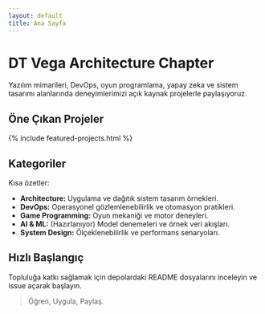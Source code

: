 ```yaml
---
layout: default
title: Ana Sayfa
---
```


# DT Vega Architecture Chapter

Yazılım mimarileri, DevOps, oyun programlama, yapay zeka ve sistem tasarımı alanlarında deneyimlerimizi açık kaynak projelerle paylaşıyoruz.

## Öne Çıkan Projeler

{% include featured-projects.html %}

## Kategoriler

Kısa özetler:

- **Architecture:** Uygulama ve dağıtık sistem tasarım örnekleri.
- **DevOps:** Operasyonel gözlemlenebilirlik ve otomasyon pratikleri.
- **Game Programming:** Oyun mekaniği ve motor deneyleri.
- **AI & ML:** (Hazırlanıyor) Model denemeleri ve örnek veri akışları.
- **System Design:** Ölçeklenebilirlik ve performans senaryoları.

## Hızlı Başlangıç

Topluluğa katkı sağlamak için depolardaki README dosyalarını inceleyin ve issue açarak başlayın.

> Öğren, Uygula, Paylaş.
